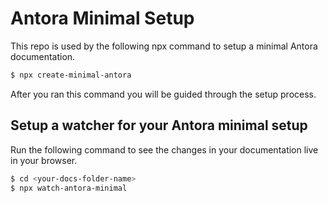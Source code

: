 # Antora Minimal Setup

This repo is used by the following npx command to setup a minimal Antora documentation.

```bash
$ npx create-minimal-antora
```

After you ran this command you will be guided through the setup process.

## Setup a watcher for your Antora minimal setup

Run the following command to see the changes in your documentation live in your browser.

```bash
$ cd <your-docs-folder-name>
$ npx watch-antora-minimal
```

